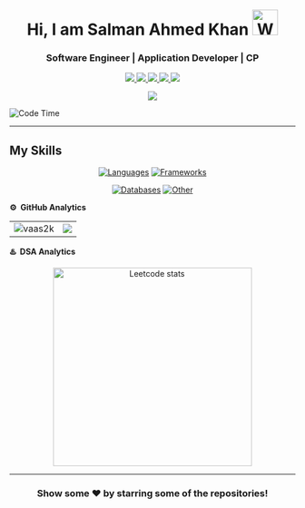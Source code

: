 
<p align="center"> <h1 align="center"> Hi, I am Salman Ahmed Khan <img src="https://raw.githubusercontent.com/nixin72/nixin72/master/wave.gif" 
         alt="Waving hand animated gif"
         height="45"
         width="45" /></h1> </p>
<p align="center">
<p align="center"> <h3 align="center"> Software Engineer | Application Developer | CP </h3> </p>
<p align="center">
<a href="https://www.linkedin.com/in/salman-ahmed-khan-802330214/"><img src="https://img.shields.io/badge/LinkedIn-0077B5?style=for-the-badge&logo=linkedin&logoColor=white"/> </a>
<a href="https://leetcode.com/sk315425/"><img src="https://img.shields.io/badge/-LeetCode-FFA116?style=for-the-badge&logo=LeetCode&logoColor=black"/> </a>
<a href="https://twitter.com/VaaS2K"><img src="https://img.shields.io/badge/Twitter-1DA1F2?style=for-the-badge&logo=twitter&logoColor=white"/> </a>
<a href="https://www.instagram.com/salsuqe/"><img src="https://img.shields.io/badge/Instagram-E4405F?style=for-the-badge&logo=instagram&logoColor=white"/> </a>
<a href="mailto:sk315425@gmail.com"><img src="https://img.shields.io/badge/Gmail-D14836?style=for-the-badge&logo=gmail&logoColor=white"/> </a>
</p>

<p align="center"> <img src="https://komarev.com/ghpvc/?username=vaas2k&label=Profile%20Visits&color=blue&style=plastic%22%20alt=%22vaas2k" /> </p>


![Code Time](http://img.shields.io/badge/Code%20Time-264%20hrs%2019%20mins-blue)


---


## My Skills

<div align="center">
  
[![Languages](https://skillicons.dev/icons?i=ts,js,cpp,python,html,css)](https://skillicons.dev)
[![Frameworks](https://skillicons.dev/icons?i=nextks,react,redux,prisma,supabase,nodejs,express)](https://skillicons.dev)
  
</div>

<div align="center">
  
[![Databases](https://skillicons.dev/icons?i=mysql,postgres,mongodb,redis)](https://skillicons.dev)
[![Other](https://skillicons.dev/icons?i=nginx,bash,vercel,unix)](https://skillicons.dev)

</div>



**⚙️ &nbsp;GitHub Analytics**

<table style="width:100%">
  <tr>
    <td> <img src="https://github-readme-stats.vercel.app/api?username=vaas2k&show_icons=true&theme=dark&locale=en&hide_border=true" alt="vaas2k" /></td>
    <td><img src="https://github-readme-stats.vercel.app/api/top-langs/?username=vaas2k&theme=dark&hide_border=true&layout=compact"></td>
  </tr>
</table>


**♨️ &nbsp;DSA Analytics**

<p align="center"> <img src="https://leetcard.jacoblin.cool/sk315425?theme=dark&font=Roboto%20Mono" 
         alt="Leetcode stats" height="350"/></p>
         
***



<div align="center">

### Show some ❤️ by starring some of the repositories!

</div>

